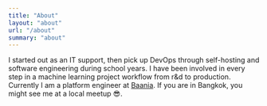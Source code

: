```yaml
---
title: "About"
layout: "about"
url: "/about"
summary: "about"
---
```


I started out as an IT support, then pick up DevOps through self-hosting and software engineering during school years. I have been involved in every step in a machine learning project workflow from r&d to production. Currently I am a platform engineer at [Baania](https://baaniathailand.com). If you are in Bangkok, you might see me at a local meetup 😎.
